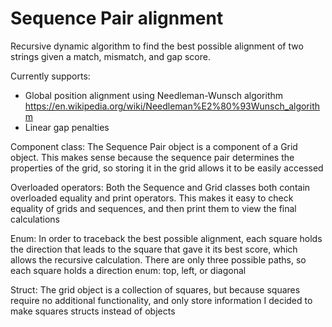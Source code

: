 # Sequence Pair alignment 

Recursive dynamic algorithm to find the best possible alignment of two strings given a match, mismatch, and gap score. 

Currently supports: 
- Global position alignment using Needleman-Wunsch algorithm
https://en.wikipedia.org/wiki/Needleman%E2%80%93Wunsch_algorithm
- Linear gap penalties 

Component class: The Sequence Pair object is a component of a Grid object. This makes sense because the sequence pair 
determines the properties of the grid, so storing it in the grid allows it to be easily accessed 

Overloaded operators: Both the Sequence and Grid classes both contain overloaded equality and print operators. This makes
it easy to check equality of grids and sequences, and then print them to view the final calculations

Enum: In order to traceback the best possible alignment, each square holds the direction that leads to 
the square that gave it its best score, which allows the recursive calculation. There are only three possible
paths, so each square holds a direction enum: top, left, or diagonal

Struct: The grid object is a collection of squares, but because squares require no additional functionality, and only 
store information I decided to make squares structs instead of objects
